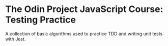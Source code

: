 # The Odin Project JavaScript Course: Testing Practice
A collection of basic algorithms used to practice TDD and writing unit tests with Jest.
